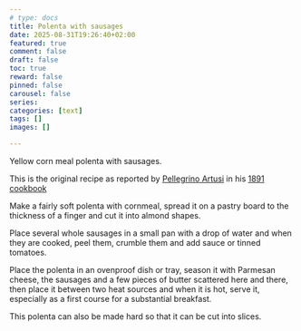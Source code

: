 ```yaml
---
# type: docs 
title: Polenta with sausages
date: 2025-08-31T19:26:40+02:00
featured: true
comment: false
draft: false
toc: true
reward: false
pinned: false
carousel: false
series:
categories: [text]
tags: []
images: []

---
```




Yellow corn meal polenta with sausages.

This is the original recipe as reported by [Pellegrino Artusi](https://en.wikipedia.org/wiki/Pellegrino_Artusi) 
in his [1891 cookbook](https://it.wikipedia.org/wiki/La_scienza_in_cucina_e_l%27arte_di_mangiar_bene)

<!--more-->


Make a fairly soft polenta with cornmeal, spread it
on a pastry board to the thickness of a finger and cut it into almond shapes.

Place several whole sausages in a small pan with a drop of water
and when they are cooked, peel them, crumble them and add sauce or
tinned tomatoes.

Place the polenta in an ovenproof dish or tray,
season it with Parmesan cheese, the sausages and a few pieces
of butter scattered here and there, then place it between two heat sources and when it is
hot, serve it, especially as a first course for a substantial breakfast. 

This polenta can also be made hard so that it can be cut into slices. 

